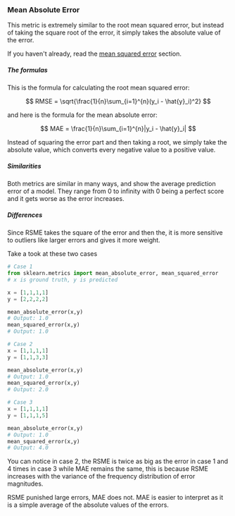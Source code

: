 ### Mean Absolute Error

This metric is extremely similar to the root mean squared error, but instead of taking the square root of the error, it simply takes the absolute value of the error.

If you haven't already, read the [mean squared error](./15_MS) section.

##### The formulas

This is the formula for calculating the root mean squared error:

$$
RMSE = \sqrt{\frac{1}{n}\sum_{i=1}^{n}(y_i - \hat{y}_i)^2}
$$

and here is the formula for the mean absolute error:

$$
MAE = \frac{1}{n}\sum_{i=1}^{n}|y_i - \hat{y}_i|
$$

Instead of squaring the error part and then taking a root, we simply take the absolute value, which converts every negative value to a positive value.


##### Similarities
Both metrics are similar in many ways, and show the average prediction error of a model. They range from 0 to infinity with 0 being a perfect score and it gets worse as the error increases.

##### Differences

Since RSME takes the square of the error and then the, it is more sensitive to outliers like larger errors and gives it more weight.

Take a took at these two cases

```py
# Case 1
from sklearn.metrics import mean_absolute_error, mean_squared_error
# x is ground truth, y is predicted

x = [1,1,1,1]
y = [2,2,2,2]

mean_absolute_error(x,y)
# Output: 1.0
mean_squared_error(x,y)
# Output: 1.0

# Case 2
x = [1,1,1,1]
y = [1,1,3,3]

mean_absolute_error(x,y)
# Output: 1.0
mean_squared_error(x,y)
# Output: 2.0

# Case 3
x = [1,1,1,1]
y = [1,1,1,5]

mean_absolute_error(x,y)
# Output: 1.0
mean_squared_error(x,y)
# Output: 4.0
```

You can notice in case 2, the RSME is twice as big as the error in case 1 and 4 times in case 3 while MAE remains the same, this is because RSME increases with the variance of the frequency distribution of error magnitudes.

RSME punished large errors, MAE does not. MAE is easier to interpret as it is a simple average of the absolute values of the errors.

